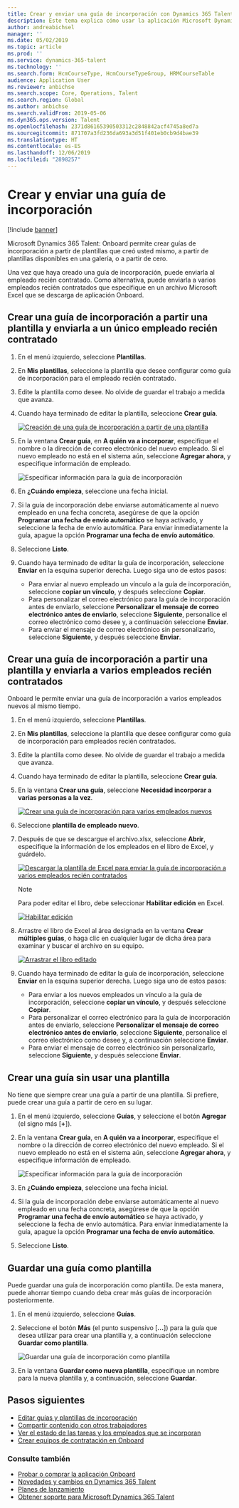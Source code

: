 ```yaml
---
title: Crear y enviar una guía de incorporación con Dynamics 365 Talent - Onboard
description: Este tema explica cómo usar la aplicación Microsoft Dynamics 365 Talent - Onboard para crear una guía de incorporación para los nuevos empleados contratados. Esta tarea es el primer paso esencial en la estrategia de contratación hasta la jubilación de la gestión del capital humano (HCM).
author: andreabichsel
manager: ''
ms.date: 05/02/2019
ms.topic: article
ms.prod: ''
ms.service: dynamics-365-talent
ms.technology: ''
ms.search.form: HcmCourseType, HcmCourseTypeGroup, HRMCourseTable
audience: Application User
ms.reviewer: anbichse
ms.search.scope: Core, Operations, Talent
ms.search.region: Global
ms.author: anbichse
ms.search.validFrom: 2019-05-06
ms.dyn365.ops.version: Talent
ms.openlocfilehash: 2371d86165390503312c2848842acf4745a8ed7a
ms.sourcegitcommit: 871707a3fd236da693a3d51f401eb0cb9d4bae39
ms.translationtype: HT
ms.contentlocale: es-ES
ms.lasthandoff: 12/06/2019
ms.locfileid: "2898257"
---
```

# <a name="create-and-send-an-onboarding-guide"></a>Crear y enviar una guía de incorporación

[!include [banner](includes/banner.md)]

Microsoft Dynamics 365 Talent: Onboard permite crear guías de incorporación a partir de plantillas que creó usted mismo, a partir de plantillas disponibles en una galería, o a partir de cero.

Una vez que haya creado una guía de incorporación, puede enviarla al empleado recién contratado. Como alternativa, puede enviarla a varios empleados recién contratados que especifique en un archivo Microsoft Excel que se descarga de aplicación Onboard.

## <a name="create-an-onboarding-guide-from-a-template-and-send-it-to-a-single-new-hire"></a>Crear una guía de incorporación a partir una plantilla y enviarla a un único empleado recién contratado

1. En el menú izquierdo, seleccione **Plantillas**.
2. En **Mis plantillas**, seleccione la plantilla que desee configurar como guía de incorporación para el empleado recién contratado.
3. Edite la plantilla como desee. No olvide de guardar el trabajo a medida que avanza.
4. Cuando haya terminado de editar la plantilla, seleccione **Crear guía**.

    [![Creación de una guía de incorporación a partir de una plantilla](./media/onboard-create-guide.png)](./media/onboard-create-guide.png)

5. En la ventana **Crear guía**, en **A quién va a incorporar**, especifique el nombre o la dirección de correo electrónico del nuevo empleado. Si el nuevo empleado no está en el sistema aún, seleccione **Agregar ahora**, y especifique información de empleado.

    ![[Especificar información para la guía de incorporación](./media/onboard-create-a-guide-window.png)](./media/onboard-create-a-guide-window.png)

6. En **¿Cuándo empieza**, seleccione una fecha inicial.
7. Si la guía de incorporación debe enviarse automáticamente al nuevo empleado en una fecha concreta, asegúrese de que la opción **Programar una fecha de envío automático** se haya activado, y seleccione la fecha de envío automática. Para enviar inmediatamente la guía, apague la opción **Programar una fecha de envío automático**.
8. Seleccione **Listo**.
9. Cuando haya terminado de editar la guía de incorporación, seleccione **Enviar** en la esquina superior derecha. Luego siga uno de estos pasos:

    - Para enviar al nuevo empleado un vínculo a la guía de incorporación, seleccione **copiar un vínculo**, y después seleccione **Copiar**.
    - Para personalizar el correo electrónico para la guía de incorporación antes de enviarlo, seleccione **Personalizar el mensaje de correo electrónico antes de enviarlo**, seleccione **Siguiente**, personalice el correo electrónico como desee y, a continuación seleccione **Enviar**.
    - Para enviar el mensaje de correo electrónico sin personalizarlo, seleccione **Siguiente**, y después seleccione **Enviar**.

## <a name="create-an-onboarding-guide-from-a-template-and-send-it-to-multiple-new-hires"></a>Crear una guía de incorporación a partir una plantilla y enviarla a varios empleados recién contratados

Onboard le permite enviar una guía de incorporación a varios empleados nuevos al mismo tiempo.

1. En el menú izquierdo, seleccione **Plantillas**.
2. En **Mis plantillas**, seleccione la plantilla que desee configurar como guía de incorporación para empleados recién contratados.
3. Edite la plantilla como desee. No olvide de guardar el trabajo a medida que avanza.
4. Cuando haya terminado de editar la plantilla, seleccione **Crear guía**.
5. En la ventana **Crear una guía**, seleccione **Necesidad incorporar a varias personas a la vez**.

    [![Crear una guía de incorporación para varios empleados nuevos](./media/onboard-send-guide-multiple-people.png)](./media/onboard-send-guide-multiple-people.png)

6. Seleccione **plantilla de empleado nuevo**.
7. Después de que se descargue el archivo.xlsx, seleccione **Abrir**, especifique la información de los empleados en el libro de Excel, y guárdelo.

    [![Descargar la plantilla de Excel para enviar la guía de incorporación a varios empleados recién contratados](./media/onboard-send-guide-download-spreadsheet.png)](./media/onboard-send-guide-download-spreadsheet.png)

    > [!NOTE]
    > Para poder editar el libro, debe seleccionar **Habilitar edición** en Excel.
    > 
    > [![Habilitar edición](./media/onboard-send-guide-enable-editing.png)](./media/onboard-send-guide-enable-editing.png)

8. Arrastre el libro de Excel al área designada en la ventana **Crear múltiples guías**, o haga clic en cualquier lugar de dicha área para examinar y buscar el archivo en su equipo.

    [![Arrastrar el libro editado](./media/onboard-send-guide-drag-spreadsheet.png)](./media/onboard-send-guide-drag-spreadsheet.png)

9. Cuando haya terminado de editar la guía de incorporación, seleccione **Enviar** en la esquina superior derecha. Luego siga uno de estos pasos:

    - Para enviar a los nuevos empleados un vínculo a la guía de incorporación, seleccione **copiar un vínculo**, y después seleccione **Copiar**.
    - Para personalizar el correo electrónico para la guía de incorporación antes de enviarlo, seleccione **Personalizar el mensaje de correo electrónico antes de enviarlo**, seleccione **Siguiente**, personalice el correo electrónico como desee y, a continuación seleccione **Enviar**.
    - Para enviar el mensaje de correo electrónico sin personalizarlo, seleccione **Siguiente**, y después seleccione **Enviar**.

## <a name="create-a-guide-without-using-a-template"></a>Crear una guía sin usar una plantilla

No tiene que siempre crear una guía a partir de una plantilla. Si prefiere, puede crear una guía a partir de cero en su lugar.

1. En el menú izquierdo, seleccione **Guías**, y seleccione el botón **Agregar** (el signo más \[**+**\]).
2. En la ventana **Crear guía**, en **A quién va a incorporar**, especifique el nombre o la dirección de correo electrónico del nuevo empleado. Si el nuevo empleado no está en el sistema aún, seleccione **Agregar ahora**, y especifique información de empleado.

    ![[Especificar información para la guía de incorporación](./media/onboard-create-a-guide-window.png)](./media/onboard-create-a-guide-window.png)

3. En **¿Cuándo empieza**, seleccione una fecha inicial.
4. Si la guía de incorporación debe enviarse automáticamente al nuevo empleado en una fecha concreta, asegúrese de que la opción **Programar una fecha de envío automático** se haya activado, y seleccione la fecha de envío automática. Para enviar inmediatamente la guía, apague la opción **Programar una fecha de envío automático**.
5. Seleccione **Listo**.

## <a name="save-a-guide-as-a-template"></a>Guardar una guía como plantilla

Puede guardar una guía de incorporación como plantilla. De esta manera, puede ahorrar tiempo cuando deba crear más guías de incorporación posteriormente.

1. En el menú izquierdo, seleccione **Guías**.
2. Seleccione el botón **Más** (el punto suspensivo \[**...**\]) para la guía que desea utilizar para crear una plantilla y, a continuación seleccione **Guardar como plantilla**.

    ![[Guardar una guía de incorporación como plantilla](./media/onboard-save-guide-as-template.png)](./media/onboard-save-guide-as-template.png)

3. En la ventana **Guardar como nueva plantilla**, especifique un nombre para la nueva plantilla y, a continuación, seleccione **Guardar**.

## <a name="next-steps"></a>Pasos siguientes

- [Editar guías y plantillas de incorporación](./onboard-edit-guides-templates.md)
- [Compartir contenido con otros trabajadores](./onboard-share-template.md)
- [Ver el estado de las tareas y los empleados que se incorporan](./onboard-view-status.md)
- [Crear equipos de contratación en Onboard](./onboard-create-team.md)

### <a name="see-also"></a>Consulte también

- [Probar o comprar la aplicación Onboard](https://dynamics.microsoft.com/talent/onboard/)
- [Novedades y cambios en Dynamics 365 Talent](./whats-new.md)
- [Planes de lanzamiento](https://docs.microsoft.com/business-applications-release-notes/index)
- [Obtener soporte para Microsoft Dynamics 365 Talent](./talent-support.md)
